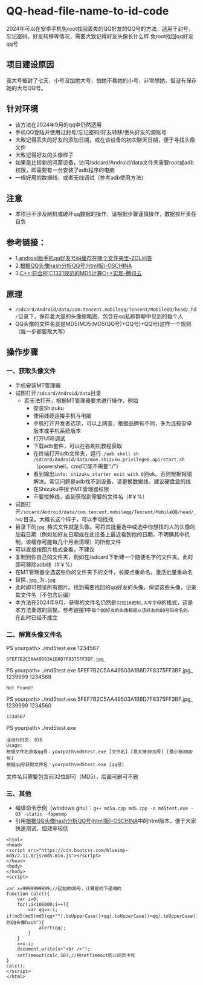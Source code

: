 # QQ-head-file-name-to-id-code
2024年可以在安卓手机免root找回丢失的QQ好友的QQ号的方法，适用于封号，忘记密码，好友转移等情况，需要大致记得好友头像长什么样
免root找回qq好友qq号

## 项目建设原因
我大号被封了七天，小号没加她大号，怕她不看她的小号，非常想她，但没有保存她的大号QQ号。

## 针对环境
- 该方法在2024年9月的qq中仍然适用
- 手机QQ登陆并使用过封号/忘记密码/好友转移/丢失好友的源账号
- 大致记得丢失的好友的添加日期，或在该设备的初次聊天日期，便于寻找头像文件
- 大致记得好友的头像样子
- 如果是比较新的鸿蒙设备，访问/sdcard/Android/data文件夹需要root或adb权限，即需要有一台安装了adb程序的电脑
- 一根好用的数据线，或者无线调试（参考adb使用方法）

## 注意
- 本项目不涉及刷机或破坏qq数据的操作，请根据步骤谨慎操作，数据损坏责任自负

## 参考链接：
- 1.[android版手机qq好友号码缓存在哪个文件夹里-ZOL问答](https://ask.zol.com.cn/x/6569758.html)
- 2.[根据QQ头像hash分析QQ号(html版)-OSCHINA](https://my.oschina.net/duoing/blog/3081908)
- 3.[C++:符合RFC1321规范的MD5计算C++实现-腾讯云](https://cloud.tencent.com/developer/article/1433426)

## 原理
- ```/sdcard/Android/data/com.tencent.mobileqq/Tencent/MobileQQ/head/_hd/```目录下，保存着大量的头像缩略图，包含在qq私聊群聊中见到的每个人
- QQ头像的文件名就是MD5(MD5(MD5(QQ号)+QQ号)+QQ号)这样一个规则（每一步都要取大写）

## 操作步骤

### 一、获取头像文件

- 手机安装MT管理器
- 试图打开```/sdcard/Android/data```目录
  - 若无法打开，根据MT管理器要求进行操作，例如
    - 安装Shizuku
    - 使用线缆连接手机与电脑
    - 手机打开开发者选项，可以上网查，根据品牌有不同，多为连按安卓版本或手机系统版本
    - 打开USB调试
    - 下载adb套件，可以在各刷机教程获取
    - 在终端打开adb文件夹，运行```./adb shell sh /sdcard/Android/data/moe.shizuku.privileged.api/start.sh```（powershell，cmd可能不需要“./”）
    - 看到输出```info: shizuku_starter exit with 0```则ok。否则根据报错解决。常见问题是adb找不到设备，请更换数据线，建议硬盘盒的线
    - 在Shizuku中授予MT管理器权限
    - 不要拔掉线，直到获取到需要的文件名（#￥%）
- 试图打开```/sdcard/Android/data/com.tencent.mobileqq/Tencent/MobileQQ/head/_hd/```目录。大概长这个样子，可以手动找找
- 目录下的```jpg_```格式文件就是头像。可将其批量选中或选中你想找的人的头像的加载日期（例如加好友日期或在此设备上最近看到他的日期，不明确其中机制，该缓存可能每几个月会清理）的所有文件
- 可以直接按图片格式查看。不建议
- 复制到你自己的文件夹，例如在/sdcard下新建一个随便名字的文件夹。此时即可移除adb线（#￥%）
- 在MT管理器全选这些你的文件夹下的文件，长按点重命名，激活批量重命名
- 替换```.jpg_```为```.jpg```
- 此时即可预览所有图片。找到需要找回的qq好友的头像，保留这些头像，记录其文件名（不包含后缀）
- 本方法在2024年9月，获得的文件名仍然是```32位16进制,大写字母```的格式，这是本方法奏效的前提。参考链接1中```每个QQ好友的头像都是以该好友的QQ号码命名的。```在此时已经不成立

### 二、解算头像文件名

PS yourpath> ./md5test.exe 1234567 
```  
5FEF7B2C5AA49503A1B8D7F8375FF3BF.jpg_
```
PS yourpath> ./md5test.exe 5FEF7B2C5AA49503A1B8D7F8375FF3BF.jpg_ 1239999 1234568
```
Not Found!
```
PS yourpath> ./md5test.exe 5FEF7B2C5AA49503A1B8D7F8375FF3BF.jpg_ 1239999 1234560
```
1234567
```
PS yourpath> ./md5test.exe
```
活动代码页: 936
Usage: 
根据文件名获取qq号：yourpath\md5test.exe [文件名] [最大猜测QQ号] [最小猜测QQ号]
根据qq号获取文件名：yourpath\md5test.exe [qq号]
```
文件名只需要包含前32位即可（MD5），后面可删可不删

### 三、其他
- 编译命令示例（windows gnu）：```g++ md5a.cpp md5.cpp -o md5test.exe -O3 -static -fopenmp```
- 引用[根据QQ头像hash分析QQ号(html版)-OSCHINA](https://my.oschina.net/duoing/blog/3081908)中的html版本，便于大家快速测试，但效率较低
```
<html>
<head>
<script src="https://cdn.bootcss.com/blueimp-md5/2.11.0/js/md5.min.js"></script>
</head>
<body>
</body>
<script>

var x=9999999999;//起始的QQ号，计算是向下递减的
function calc(){
	var i=0;
	for(;i<100000;i++){
		var qq=x-i;
if(md5(md5(md5(qq+"").toUpperCase()+qq).toUpperCase()+qq).toUpperCase()=="你的QQ头像hash"){
			alert(qq);
		}
	}
	x=x-i;
	document.write(x+"<br />");
	setTimeout(calc,50);//用setTimeout防止网页卡死
}
calc();
</script>
</html>
```




